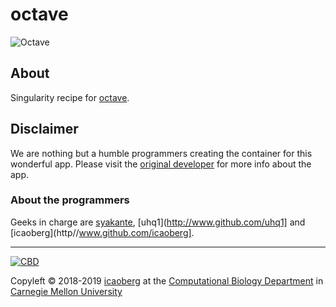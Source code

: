 # octave

![Octave](https://www.gnu.org/software/octave/img/GNU_Octave_4-4-0_screenshot_1600x900.png)

## About
Singularity recipe for [octave](https://www.gnu.org/software/octave/).

## Disclaimer
We are nothing but a humble programmers creating the container for this wonderful app. Please visit the [original developer](https://github.com/lukechilds) for more info about the app.

### About the programmers
Geeks in charge are [syakante](http://www.github.com/syakante), [uhq1](http://www.github.com/uhq1] and [icaoberg](http//www.github.com/icaoberg].

---
[![CBD](http://www.cbd.cmu.edu/wp-content/uploads/2017/07/wordpress-default.png)](http://www.cbd.cmu.edu)

Copyleft © 2018-2019 [icaoberg](http://www.andrew.cmu.edu/~icaoberg) at the [Computational Biology Department](http://www.cbd.cmu.edu) in [Carnegie Mellon University](http://www.cmu.edu)
